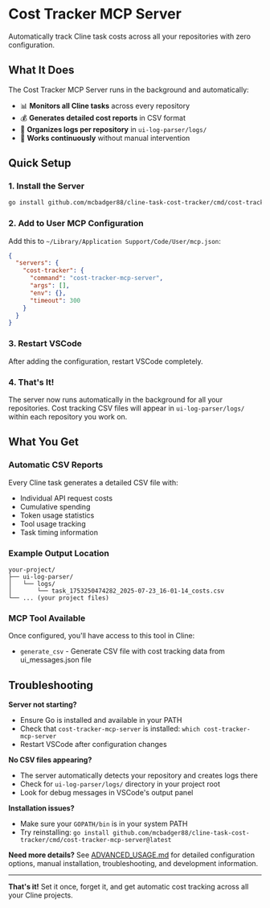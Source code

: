 # Cost Tracker MCP Server

Automatically track Cline task costs across all your repositories with zero configuration.

## What It Does

The Cost Tracker MCP Server runs in the background and automatically:
- 📊 **Monitors all Cline tasks** across every repository
- 💰 **Generates detailed cost reports** in CSV format
- 📁 **Organizes logs per repository** in `ui-log-parser/logs/`
- 🔄 **Works continuously** without manual intervention

## Quick Setup

### 1. Install the Server

```bash
go install github.com/mcbadger88/cline-task-cost-tracker/cmd/cost-tracker-mcp-server@latest
```

### 2. Add to User MCP Configuration

Add this to `~/Library/Application Support/Code/User/mcp.json`:

```json
{
  "servers": {
    "cost-tracker": {
      "command": "cost-tracker-mcp-server",
      "args": [],
      "env": {},
      "timeout": 300
    }
  }
}
```

### 3. Restart VSCode

After adding the configuration, restart VSCode completely.

### 4. That's It!

The server now runs automatically in the background for all your repositories. Cost tracking CSV files will appear in `ui-log-parser/logs/` within each repository you work on.

## What You Get

### Automatic CSV Reports
Every Cline task generates a detailed CSV file with:
- Individual API request costs
- Cumulative spending
- Token usage statistics
- Tool usage tracking
- Task timing information

### Example Output Location
```
your-project/
├── ui-log-parser/
│   └── logs/
│       └── task_1753250474282_2025-07-23_16-01-14_costs.csv
└── ... (your project files)
```

### MCP Tool Available
Once configured, you'll have access to this tool in Cline:
- `generate_csv` - Generate CSV file with cost tracking data from ui_messages.json file

## Troubleshooting

**Server not starting?**
- Ensure Go is installed and available in your PATH
- Check that `cost-tracker-mcp-server` is installed: `which cost-tracker-mcp-server`
- Restart VSCode after configuration changes

**No CSV files appearing?**
- The server automatically detects your repository and creates logs there
- Check for `ui-log-parser/logs/` directory in your project root
- Look for debug messages in VSCode's output panel

**Installation issues?**
- Make sure your `GOPATH/bin` is in your system PATH
- Try reinstalling: `go install github.com/mcbadger88/cline-task-cost-tracker/cmd/cost-tracker-mcp-server@latest`

**Need more details?**
See [ADVANCED_USAGE.md](ADVANCED_USAGE.md) for detailed configuration options, manual installation, troubleshooting, and development information.

---

**That's it!** Set it once, forget it, and get automatic cost tracking across all your Cline projects.
